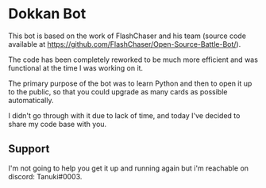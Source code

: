 # Dokkan Bot
This bot is based on the work of FlashChaser and his team (source code available at https://github.com/FlashChaser/Open-Source-Battle-Bot/).

The code has been completely reworked to be much more efficient and was functional at the time I was working on it.

The primary purpose of the bot was to learn Python and then to open it up to the public, so that you could upgrade as many cards as possible automatically.

I didn't go through with it due to lack of time, and today I've decided to share my code base with you.

## Support
I'm not going to help you get it up and running again but i'm reachable on discord: Tanuki#0003.
